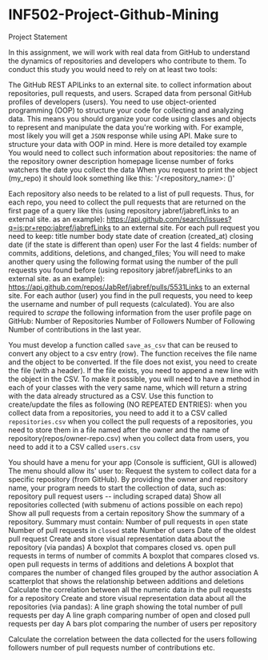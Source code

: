 # INF502-Project-Github-Mining
Project Statement

In this assignment, we will work with real data from GitHub to understand the dynamics of repositories and developers who contribute to them.
To conduct this study you would need to rely on at least two tools:

The GitHub REST APILinks to an external site. to collect information about repositories, pull requests, and users.
Scraped data from personal GitHub profiles of developers (users).
You need to use object-oriented programming (OOP) to structure your code for collecting and analyzing data.
This means you should organize your code using classes and objects to represent and manipulate the data you're working with.
For example, most likely you will get a `JSON` response while using API. Make sure to structure your data with OOP in mind.
Here is more detailed toy example
You would need to collect such information about repositories:
the name of the repository
owner
description
homepage
license
number of forks
watchers
the date you collect the data
 When you request to print the object (my_repo) it should look something like this:
'<owner>/<repository_name>: <description> (<watchers>)'

Each repository also needs to be related to a list of pull requests.
Thus, for each repo, you need to collect the pull requests that are returned on the first page of a query like this (using repository jabref/jabrefLinks to an external site. as an example):
https://api.github.com/search/issues?q=is:pr+repo:jabref/jabrefLinks to an external site.
For each pull request you need to keep:
title
number
body
state
date of creation (created_at)
closing date (if the state is different than open)
user
For the last 4 fields: number of commits, additions, deletions, and changed_files;
You will need to make another query using the following format using the number of the pull requests you found before (using repository jabref/jabrefLinks to an external site. as an example):
https://api.github.com/repos/JabRef/jabref/pulls/5531Links to an external site.
For each author (user) you find in the pull requests, you need to keep the username and number of pull requests (calculated).
You are also required to *scrape* the following information from the user profile page on GitHub:
Number of Repositories
Number of Followers
Number of Following
Number of contributions in the last year.
 

You must develop a function called `save_as_csv` that can be reused to convert any object to a csv entry (row). The function receives the file name and the object to be converted. If the file does not exist, you need to create the file (with a header). If the file  exists, you need to append a new line with the object in the CSV. To make it possible, you will need to have a method in each of your classes with the very same name, which will return a string with the data already structured as a CSV.
Use this function to create/update the files as following (NO REPEATED ENTRIES):
when you collect data from a repositories, you need to add it to a CSV called `repositories.csv`
when you collect the pull requests of a repositories, you need to store them in a file named after the owner and the name of repository(repos/owner-repo.csv)
when you collect data from users, you need to add it to a CSV called `users.csv` 
 

You should have a menu for your app (Console is sufficient, GUI is allowed)
The menu should allow its' user to:
Request the system to collect data for a specific repository (from GitHub).
By providing the owner and repository name, your program needs to start the collection of data, such as:
repository
pull request
users -- including scraped data)
Show all repositories collected (with submenu of actions possible on each repo)
Show all pull requests from a certain repository
Show the summary of a repository. Summary must contain:
Number of pull requests in `open` state
Number of pull requests in `closed` state
Number of users
Date of the oldest pull request
Create and store visual representation data about the repository (via pandas)
 A boxplot that compares closed vs. open pull requests in terms of number of commits
A boxplot that compares closed vs. open pull requests in terms of additions and deletions
A boxplot that compares the number of changed files grouped by the author association
A scatterplot that shows the relationship between additions and deletions
Calculate the correlation between all the numeric data in the pull requests for a repository
Create and store visual representation data about all the repositories (via pandas):
   A line graph showing the total number of pull requests per day
   A line graph comparing number of open and closed pull requests per day
   A bars plot comparing the number of users per repository

Calculate the correlation between the data collected for the users
following
followers
number of pull requests
number of contributions
etc.
